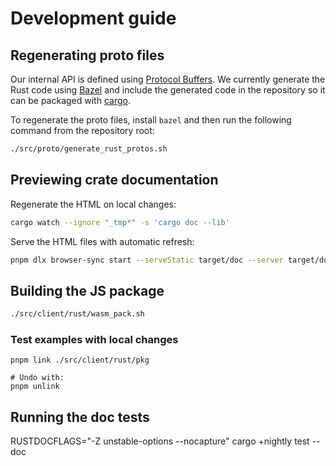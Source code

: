 # Development guide

## Regenerating proto files

Our internal API is defined using [Protocol Buffers](https://developers.google.com/protocol-buffers). We currently
generate the Rust code using [Bazel](https://bazel.build/) and include the generated code in the repository so it can be packaged with [cargo](https://doc.rust-lang.org/cargo/).

To regenerate the proto files, install `bazel` and then run the following command from the repository root:

```sh
./src/proto/generate_rust_protos.sh
```

## Previewing crate documentation

Regenerate the HTML on local changes:

```sh
cargo watch --ignore "_tmp*" -s 'cargo doc --lib' 
```

Serve the HTML files with automatic refresh:

```sh
pnpm dlx browser-sync start --serveStatic target/doc --server target/doc --directory --files target/doc/** --no-open
```

## Building the JS package

```sh
./src/client/rust/wasm_pack.sh
```

### Test examples with local changes

```shell
pnpm link ./src/client/rust/pkg

# Undo with:
pnpm unlink
```

## Running the doc tests

RUSTDOCFLAGS="-Z unstable-options --nocapture" cargo +nightly test --doc